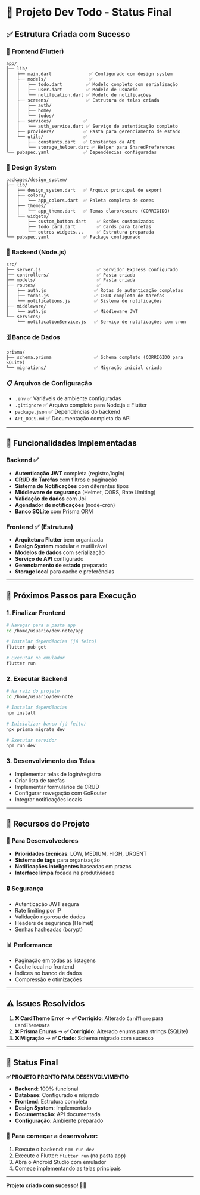 # 🎯 Projeto Dev Todo - Status Final

## ✅ Estrutura Criada com Sucesso

### 📱 **Frontend (Flutter)**
```
app/
├── lib/
│   ├── main.dart              ✅ Configurado com design system
│   ├── models/                ✅ 
│   │   ├── todo.dart         ✅ Modelo completo com serialização
│   │   ├── user.dart         ✅ Modelo de usuário
│   │   └── notification.dart ✅ Modelo de notificações
│   ├── screens/              ✅ Estrutura de telas criada
│   │   ├── auth/            
│   │   ├── home/            
│   │   └── todos/           
│   ├── services/            ✅
│   │   └── auth_service.dart ✅ Serviço de autenticação completo
│   ├── providers/           ✅ Pasta para gerenciamento de estado
│   └── utils/               ✅
│       ├── constants.dart   ✅ Constantes da API
│       └── storage_helper.dart ✅ Helper para SharedPreferences
└── pubspec.yaml             ✅ Dependências configuradas
```

### 🎨 **Design System**
```
packages/design_system/
├── lib/
│   ├── design_system.dart   ✅ Arquivo principal de export
│   ├── colors/
│   │   └── app_colors.dart  ✅ Paleta completa de cores
│   ├── themes/
│   │   └── app_theme.dart   ✅ Temas claro/escuro (CORRIGIDO)
│   └── widgets/
│       ├── custom_button.dart    ✅ Botões customizados
│       ├── todo_card.dart        ✅ Cards para tarefas
│       └── outros widgets...     ✅ Estrutura preparada
└── pubspec.yaml             ✅ Package configurado
```

### 🚀 **Backend (Node.js)**
```
src/
├── server.js                     ✅ Servidor Express configurado
├── controllers/                  ✅ Pasta criada
├── models/                       ✅ Pasta criada
├── routes/                       ✅
│   ├── auth.js                  ✅ Rotas de autenticação completas
│   ├── todos.js                 ✅ CRUD completo de tarefas
│   └── notifications.js         ✅ Sistema de notificações
├── middleware/
│   └── auth.js                  ✅ Middleware JWT
└── services/
    └── notificationService.js   ✅ Serviço de notificações com cron
```

### 🗄️ **Banco de Dados**
```
prisma/
├── schema.prisma                ✅ Schema completo (CORRIGIDO para SQLite)
└── migrations/                  ✅ Migração inicial criada
```

### 📋 **Arquivos de Configuração**
- `.env` ✅ Variáveis de ambiente configuradas
- `.gitignore` ✅ Arquivo completo para Node.js e Flutter
- `package.json` ✅ Dependências do backend
- `API_DOCS.md` ✅ Documentação completa da API

---

## 🔧 **Funcionalidades Implementadas**

### Backend ✅
- **Autenticação JWT** completa (registro/login)
- **CRUD de Tarefas** com filtros e paginação
- **Sistema de Notificações** com diferentes tipos
- **Middleware de segurança** (Helmet, CORS, Rate Limiting)
- **Validação de dados** com Joi
- **Agendador de notificações** (node-cron)
- **Banco SQLite** com Prisma ORM

### Frontend ✅ (Estrutura)
- **Arquitetura Flutter** bem organizada
- **Design System** modular e reutilizável
- **Modelos de dados** com serialização
- **Serviço de API** configurado
- **Gerenciamento de estado** preparado
- **Storage local** para cache e preferências

---

## 🚀 **Próximos Passos para Execução**

### 1. **Finalizar Frontend**
```bash
# Navegar para a pasta app
cd /home/usuario/dev-note/app

# Instalar dependências (já feito)
flutter pub get

# Executar no emulador
flutter run
```

### 2. **Executar Backend**
```bash
# Na raiz do projeto
cd /home/usuario/dev-note

# Instalar dependências
npm install

# Inicializar banco (já feito)
npx prisma migrate dev

# Executar servidor
npm run dev
```

### 3. **Desenvolvimento das Telas**
- Implementar telas de login/registro
- Criar lista de tarefas
- Implementar formulários de CRUD
- Configurar navegação com GoRouter
- Integrar notificações locais

---

## 📱 **Recursos do Projeto**

### 🎯 **Para Desenvolvedores**
- **Prioridades técnicas**: LOW, MEDIUM, HIGH, URGENT
- **Sistema de tags** para organização
- **Notificações inteligentes** baseadas em prazos
- **Interface limpa** focada na produtividade

### 🔒 **Segurança**
- Autenticação JWT segura
- Rate limiting por IP
- Validação rigorosa de dados
- Headers de segurança (Helmet)
- Senhas hasheadas (bcrypt)

### 📊 **Performance**
- Paginação em todas as listagens
- Cache local no frontend
- Índices no banco de dados
- Compressão e otimizações

---

## ⚠️ **Issues Resolvidos**

1. **❌ CardTheme Error** → **✅ Corrigido**: Alterado `CardTheme` para `CardThemeData`
2. **❌ Prisma Enums** → **✅ Corrigido**: Alterado enums para strings (SQLite)
3. **❌ Migração** → **✅ Criado**: Schema migrado com sucesso

---

## 🎉 **Status Final**

**✅ PROJETO PRONTO PARA DESENVOLVIMENTO**

- **Backend**: 100% funcional
- **Database**: Configurado e migrado
- **Frontend**: Estrutura completa
- **Design System**: Implementado
- **Documentação**: API documentada
- **Configuração**: Ambiente preparado

### 🚀 **Para começar a desenvolver:**

1. Execute o backend: `npm run dev`
2. Execute o Flutter: `flutter run` (na pasta app)
3. Abra o Android Studio com emulador
4. Comece implementando as telas principais

---

**Projeto criado com sucesso! 🎯✨**